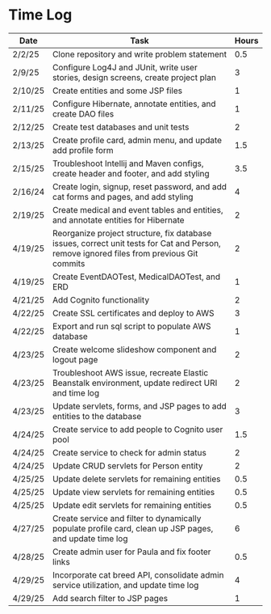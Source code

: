# Time Log

| Date    | Task                                                                                                                                    | Hours |
|---------|-----------------------------------------------------------------------------------------------------------------------------------------|-------|
| 2/2/25  | Clone repository and write problem statement                                                                                            | 0.5   |
| 2/9/25  | Configure Log4J and JUnit, write user stories, design screens, create project plan                                                      | 3     |
| 2/10/25 | Create entities and some JSP files                                                                                                      | 1     |
| 2/11/25 | Configure Hibernate, annotate entities, and create DAO files                                                                            | 1     |
| 2/12/25 | Create test databases and unit tests                                                                                                    | 2     |
| 2/13/25 | Create profile card, admin menu, and update add profile form                                                                            | 1.5   |
| 2/15/25 | Troubleshoot Intellij and Maven configs, create header and footer, and add styling                                                      | 3.5   |
| 2/16/24 | Create login, signup, reset password, and add cat forms and pages, and add styling                                                      | 4     |
| 2/19/25 | Create medical and event tables and entities, and annotate entities for Hibernate                                                       | 2     |
| 4/19/25 | Reorganize project structure, fix database issues, correct unit tests for Cat and Person, remove ignored files from previous Git commits | 2     |
| 4/19/25 | Create EventDAOTest, MedicalDAOTest, and ERD                                                                                            | 1     |
| 4/21/25 | Add Cognito functionality                                                                                                               | 2     |
| 4/22/25 | Create SSL certificates and deploy to AWS                                                                                               | 3     |
| 4/22/25 | Export and run sql script to populate AWS database                                                                                      | 1     |
| 4/23/25 | Create welcome slideshow component and logout page                                                                                      | 2     |
| 4/23/25 | Troubleshoot AWS issue, recreate Elastic Beanstalk environment, update redirect URI and time log                                        | 2     |
| 4/23/25 | Update servlets, forms, and JSP pages to add entities to the database                                                                   | 3     |
| 4/24/25 | Create service to add people to Cognito user pool                                                                                       | 1.5   |
| 4/24/25 | Create service to check for admin status                                                                                                | 2     |
| 4/24/25 | Update CRUD servlets for Person entity                                                                                                  | 2     |
| 4/25/25 | Update delete servlets for remaining entities                                                                                           | 0.5   |
| 4/25/25 | Update view servlets for remaining entities                                                                                             | 0.5   |
| 4/25/25 | Update edit servlets for remaining entities                                                                                             | 0.5   |
| 4/27/25 | Create service and filter to dynamically populate profile card, clean up JSP pages, and update time log                                 | 6     |
| 4/28/25 | Create admin user for Paula and fix footer links                                                                                        | 0.5   |
| 4/29/25 | Incorporate cat breed API, consolidate admin service utilization, and update time log                                                   | 4     |
| 4/29/25 | Add search filter to JSP pages                                                                                                          | 1     |